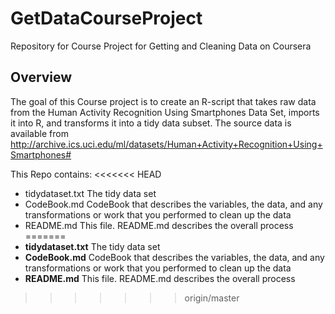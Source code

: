 # GetDataCourseProject
Repository for Course Project for Getting and Cleaning Data on Coursera

## Overview
The goal of this Course project is to create an R-script that takes raw data from the Human Activity Recognition Using Smartphones Data Set, imports it into R, and transforms it into a tidy data subset.
The source data is available from http://archive.ics.uci.edu/ml/datasets/Human+Activity+Recognition+Using+Smartphones#


This Repo contains:
<<<<<<< HEAD
- tidydataset.txt	The tidy data set
- CodeBook.md 		CodeBook that describes the variables, the data, and any transformations or work that you performed to clean up the data
- README.md			This file. README.md describes the overall process
=======
- **tidydataset.txt**	The tidy data set
- **CodeBook.md** 		CodeBook that describes the variables, the data, and any transformations or work that you performed                       to clean up the data
- **README.md**			  This file. README.md describes the overall process
>>>>>>> origin/master
